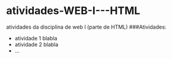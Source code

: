 # atividades-WEB-I---HTML
atividades da disciplina de web I (parte de HTML)
###Atividades:
- atividade 1 blabla
- atividade 2 blabla
- ...
